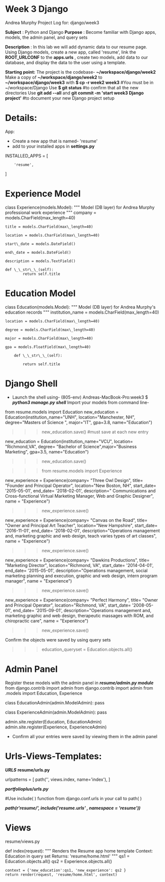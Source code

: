 # Week 3 Django
Andrea Murphy
Project Log for:
django/week3

**Subject** : Python and Django
**Purpose** : Become familiar with Django apps, models, the admin panel, and query sets

**Description** : In this lab we will add dynamic data to our resume page. Using Django models, create a new app, called 'resume', link the **ROOT\_URLCONF** to the **apps.urls** , create two models, add data to our database, and display the data to the user using a template.

**Starting point:**
The project is the codebase-
**~/workspace/django/week2**
Make a copy of
**~/workspace/django/week2** to **~/workspace/django/week3**
with
**$ cp -r week2 week3**       #You must be in ~/workspace/Django
Use
**$ git status**              #to confirm that all the new directories
Use
 **git add --all** and **git commit -m &#39;start week3 Django project&#39;**
#to document your new Django project setup

# Details:
 App:
  - Create a new app that is named- 'resume'
  - add to your installed apps in **settings.py**

INSTALLED\_APPS = [


        'resume',

]

# Experience Model

class Experience(models.Model):
    """
    Model (DB layer) for Andrea Murphy professional work experience
    """
    company = models.CharField(max\_length=40)

    title = models.CharField(max\_length=40)

    location = models.CharField(max\_length=40)

    start\_date = models.DateField()

    end\_date = models.DateField()

    description = models.TextField()

    def \_\_str\_\_(self):
            return self.title

# Education Model

class Education(models.Model):
    """
    Model (DB layer) for Andrea Murphy&#39;s education records
    """
    institution\_name = models.CharField(max\_length=40)

    location = models.CharField(max\_length=40)

    degree = models.CharField(max\_length=40)

    major = models.CharField(max\_length=40)

    gpa = models.FloatField(max\_length=40)

        def \_\_str\_\_(self):

            return self.title

# Django Shell
  - Launch the shell using-
(805-env) Andreas-MacBook-Pro:week3 $ ***python3 manage.py shell***
Import your models from command line-

from resume.models import Education
new_education = Education(institution_name="UNH", location="Manchester, NH", degree="Masters of Science ", major="IT", gpa=3.8, name="Education")

>>>new_education.save() #must save at each new entry

new_education = Education(institution_name="VCU", location= "Richmond,VA", degree= "Bachelor of Science",major="Business Marketing", gpa=3.5, name="Education")

>>>new_education.save()

>>>from resume.models import Experience

new_experience = Experience(company= "Three Owl Design", title= "Founder and Principal Operator", location="New Boston, NH", start_date= '2015-05-01', end_date= '2018-02-01', description=" Communications and Cross-functional Virtual Marketing Manager, Web and Graphic Designer", name = "Experience")

>>>new_experience.save()

new_experience = Experience(company= "Canvas on the Road", title= "Owner and Principal Art Teacher", location="New Hampshire", start_date= '2016-11-01', end_date= '2018-02-01', description="Operations management and, marketing graphic and web design, teach varies types of art classes", name = "Experience")

>>>new_experience.save()

new_experience = Experience(company= "Dawkins Productions", title= "Marketing Director", location="Richmond, VA", start_date= '2014-04-01', end_date= '2015-05-01', description="Operations management, social marketing planning and execution, graphic and web design, intern program manager", name = "Experience")


>>>new_experience.save()


new_experience = Experience(company= "Perfect Harmony", title= "Owner and Principal Operator", location="Richmond, VA", start_date= '2008-05-01', end_date= '2015-09-01', description="Operations management and, marketing graphic and web design, therapeutic massages with ROM, and chiropractic care", name = "Experience")

>>>new_experience.save()

Confirm the objects were saved by using query sets

>>>education_queryset = Education.objects.all()


# Admin Panel
Register these models with the admin panel in ***resume/admin.py module***
from django.contrib import admin
from django.contrib import admin
from .models import Education, Experience

class EducationAdmin(admin.ModelAdmin):
pass

class ExperienceAdmin(admin.ModelAdmin):
pass

admin.site.register(Education, EducationAdmin)
admin.site.register(Experience, ExperienceAdmin)

- Confirm all your entries were saved by viewing them in the admin panel


# Urls-Views-Templates:
***URLS***
**resume/urls.py**

urlpatterns = [
    path('', views.index, name='index'),
]

***portfolioplus/urls.py***

#Use include( ) function from django.conf.urls in your call to path( )

***path(r'resume/', include('resume.urls' , namespace = 'resume'))***

# Views

resume/views.py

def index(request):
    """
    Renders the Resume app home template
    Context: Education in query set
    Returns: 'resume/home.html'
    """
    qs1 = Education.objects.all()
    qs2 = Experience.objects.all()

    context = {'new_education':qs1, 'new_experience': qs2 }
    return render(request, 'resume/home.html', context)

